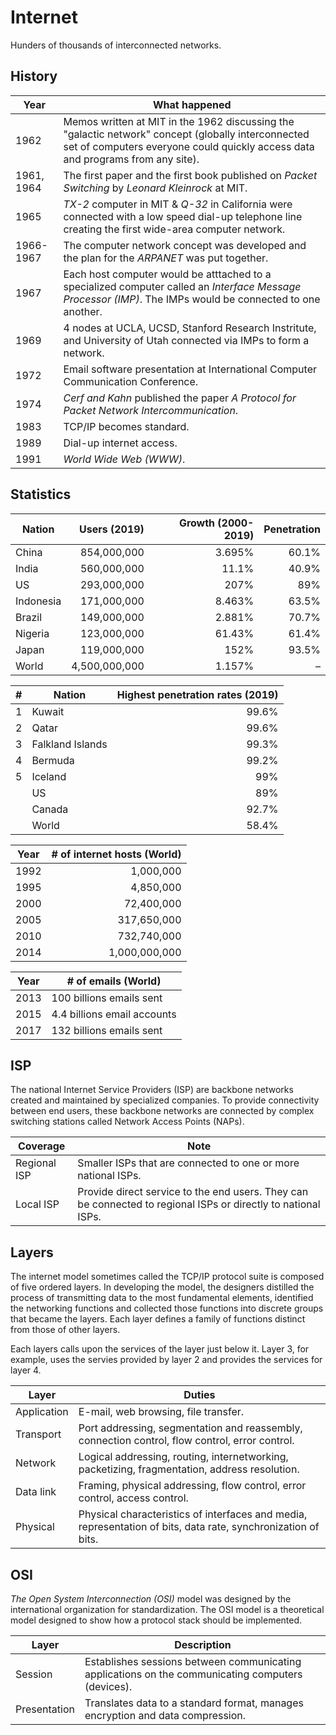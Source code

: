 # Internet

Hunders of thousands of interconnected networks.

## History

| Year | What happened |
| --- | --- |
| 1962 | Memos written at MIT in the 1962 discussing the "galactic network" concept (globally interconnected set of computers everyone could quickly access data and programs from any site). |
| 1961, 1964 | The first paper and the first book published on *Packet Switching* by *Leonard Kleinrock* at MIT. |
| 1965 | *TX-2* computer in MIT & *Q-32* in California were connected with a low speed dial-up telephone line creating the first wide-area computer network. |
| 1966-1967 | The computer network concept was developed and the plan for the *ARPANET* was put together. |
| 1967 | Each host computer would be atttached to a specialized computer called an *Interface Message Processor (IMP)*. The IMPs would be connected to one another. |
| 1969 | 4 nodes at UCLA, UCSD, Stanford Research Instritute, and University of Utah connected via IMPs to form a network. |
| 1972 | Email software presentation at International Computer Communication Conference. |
| 1974 | *Cerf and Kahn* published the paper *A Protocol for Packet Network Intercommunication*. |
| 1983 | TCP/IP becomes standard. |
| 1989 | Dial-up internet access. |
| 1991 | *World Wide Web (WWW)*. |

## Statistics

| Nation | Users (2019) | Growth (2000-2019) | Penetration |
| --- | ---: | ---: | ---: |
| China | 854,000,000 | 3.695% | 60.1% |
| India | 560,000,000 | 11.1% | 40.9% |
| US | 293,000,000 | 207% | 89% |
| Indonesia | 171,000,000 | 8.463% | 63.5% |
| Brazil | 149,000,000 | 2.881% | 70.7% |
| Nigeria | 123,000,000 | 61.43% | 61.4% |
| Japan | 119,000,000 | 152% | 93.5% |
| World | 4,500,000,000 | 1.157% | &ndash; |

| # | Nation | Highest penetration rates (2019) |
| ---: |  --- | ---: |
| 1 | Kuwait | 99.6% |
| 2 | Qatar | 99.6% |
| 3 | Falkland Islands | 99.3% |
| 4 | Bermuda | 99.2% |
| 5 | Iceland | 99% |
| | US | 89% |
| | Canada | 92.7% |
| | World | 58.4% |

| Year | # of internet hosts (World) |
| --- | ---: |
| 1992 | 1,000,000 |
| 1995 | 4,850,000 |
| 2000 | 72,400,000 |
| 2005 | 317,650,000 |
| 2010 | 732,740,000 |
| 2014 | 1,000,000,000 |

| Year | # of emails (World) |
| --- | --- |
| 2013 | 100 billions emails sent |
| 2015 | 4.4 billions email accounts |
| 2017 | 132 billions emails sent |

## ISP

The national Internet Service Providers (ISP) are backbone networks created and
maintained by specialized companies. To provide connectivity between end users,
these backbone networks are connected by complex switching stations called
Network Access Points (NAPs).

| Coverage | Note |
| --- | --- |
| Regional ISP | Smaller ISPs that are connected to one or more national ISPs. |
| Local ISP | Provide direct service to the end users. They can be connected to regional ISPs or directly to national ISPs. |

## Layers

The internet model sometimes called the TCP/IP protocol suite is composed of
five ordered layers. In developing the model, the designers distilled the
process of transmitting data to the most fundamental elements, identified the
networking functions and collected those functions into discrete groups that
became the layers. Each layer defines a family of functions distinct from those
of other layers.

Each layers calls upon the services of the layer just below it. Layer 3, for
example, uses the servies provided by layer 2 and provides the services for
layer 4.

| Layer | Duties |
| --- | --- |
| Application | E-mail, web browsing, file transfer. |
| Transport | Port addressing, segmentation and reassembly, connection control, flow control, error control. |
| Network | Logical addressing, routing, internetworking, packetizing, fragmentation, address resolution. |
| Data link | Framing, physical addressing, flow control, error control, access control. |
| Physical | Physical characteristics of interfaces and media, representation of bits, data rate, synchronization of bits. |

## OSI

*The Open System Interconnection (OSI)* model was designed by the international
organization for standardization. The OSI model is a theoretical model designed
to show how a protocol stack should be implemented.

| Layer | Description |
| --- | --- |
| Session | Establishes sessions between communicating applications on the communicating computers (devices). |
| Presentation | Translates data to a standard format, manages encryption and data compression. |
